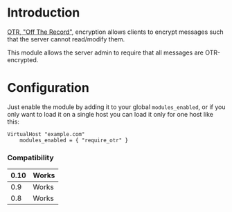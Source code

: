 # Introduction #

[OTR, "Off The Record"](https://otr.cypherpunks.ca/), encryption allows clients to encrypt messages such that the server cannot read/modify them.

This module allows the server admin to require that all messages are OTR-encrypted.

# Configuration #

Just enable the module by adding it to your global `modules_enabled`, or if you only want to load it on a single host you can load it only for one host like this:

```
VirtualHost "example.com"
    modules_enabled = { "require_otr" }
```

### Compatibility ###
|0.10|Works|
|:---|:----|
|0.9|Works|
|0.8|Works|